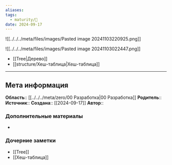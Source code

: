 ```yaml
---
aliases: 
tags:
  - maturity/🌱
date: 2024-09-17
---
```

![[../../../meta/files/images/Pasted image 20241103220925.png]]

![[../../../meta/files/images/Pasted image 20241103022447.png]]

- [[Tree|Дерево]]
- [[structure/Хеш-таблица|Хеш-таблица]]

***
## Мета информация
**Область**:: [[../../../meta/zero/00 Разработка|00 Разработка]]
**Родитель**:: 
**Источник**:: 
**Создана**:: [[2024-09-17]]
**Автор**:: 
### Дополнительные материалы
- 

### Дочерние заметки
<!-- QueryToSerialize: LIST FROM [[]] WHERE contains(Родитель, this.file.link) or contains(parents, this.file.link) -->
<!-- SerializedQuery: LIST FROM [[]] WHERE contains(Родитель, this.file.link) or contains(parents, this.file.link) -->
- [[Tree]]
- [[Хеш-таблица]]
<!-- SerializedQuery END -->
